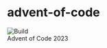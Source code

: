 # advent-of-code
![Build](https://github.com/Pepijnvdliefvoort/advent-of-code/actions/workflows/dotnet.yml/badge.svg) <br/>
Advent of Code 2023
